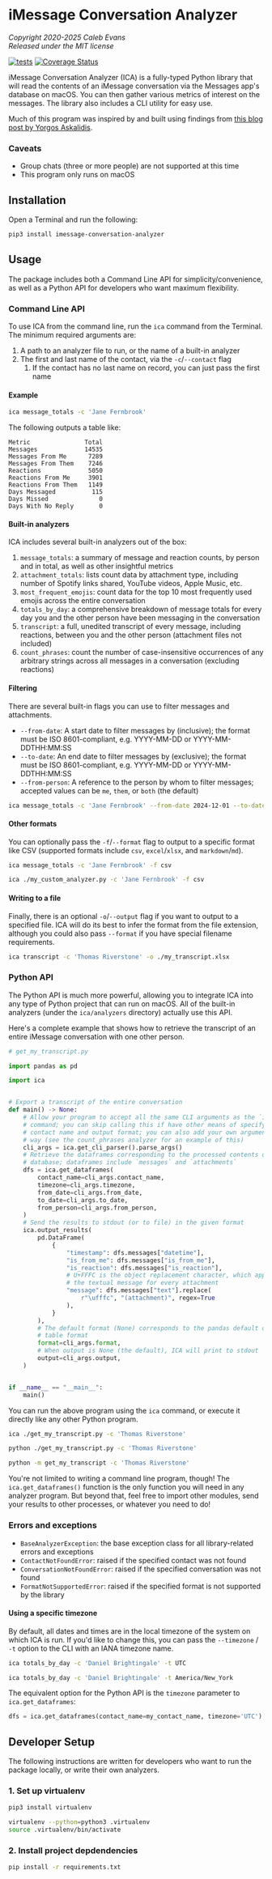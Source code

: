 # iMessage Conversation Analyzer

*Copyright 2020-2025 Caleb Evans*  
*Released under the MIT license*

[![tests](https://github.com/caleb531/imessage-conversation-analyzer/actions/workflows/tests.yml/badge.svg)](https://github.com/caleb531/imessage-conversation-analyzer/actions/workflows/tests.yml)
[![Coverage Status](https://coveralls.io/repos/caleb531/imessage-conversation-analyzer/badge.svg?branch=main)](https://coveralls.io/r/caleb531/imessage-conversation-analyzer?branch=main)

iMessage Conversation Analyzer (ICA) is a fully-typed Python library that will
read the contents of an iMessage conversation via the Messages app's database on
macOS. You can then gather various metrics of interest on the messages. The library also includes a CLI utility for easy use.

Much of this program was inspired by and built using findings from [this blog post by Yorgos Askalidis][blog-post].

[blog-post]: https://medium.com/@yaskalidis/heres-how-you-can-access-your-entire-imessage-history-on-your-mac-f8878276c6e9

### Caveats

- Group chats (three or more people) are not supported at this time
- This program only runs on macOS

## Installation

Open a Terminal and run the following:

```sh
pip3 install imessage-conversation-analyzer
```

## Usage

The package includes both a Command Line API for simplicity/convenience, as well
as a Python API for developers who want maximum flexibility.

### Command Line API

To use ICA from the command line, run the `ica` command from the Terminal. The
minimum required arguments are:

1. A path to an analyzer file to run, or the name of a built-in analyzer
2. The first and last name of the contact, via the `-c`/`--contact` flag
   1. If the contact has no last name on record, you can just pass the first
      name

#### Example

```sh
ica message_totals -c 'Jane Fernbrook'
```

The following outputs a table like:

```
Metric               Total
Messages             14535
Messages From Me      7289
Messages From Them    7246
Reactions             5050
Reactions From Me     3901
Reactions From Them   1149
Days Messaged          115
Days Missed              0
Days With No Reply       0
```

#### Built-in analyzers

ICA includes several built-in analyzers out of the box:

1. `message_totals`: a summary of message and reaction counts, by person and in
   total, as well as other insightful metrics
2. `attachment_totals`: lists count data by attachment type, including
   number of Spotify links shared, YouTube videos, Apple Music, etc.
3. `most_frequent_emojis`: count data for the top 10 most frequently used emojis
   across the entire conversation
4. `totals_by_day`: a comprehensive breakdown of message totals for every day
   you and the other person have been messaging in the conversation
5. `transcript`: a full, unedited transcript of every message, including
   reactions, between you and the other person (attachment files not included)
6. `count_phrases`: count the number of case-insensitive occurrences of any
   arbitrary strings across all messages in a conversation (excluding reactions)

#### Filtering

There are several built-in flags you can use to filter messages and attachments.

- `--from-date`: A start date to filter messages by (inclusive); the format must
  be ISO 8601-compliant, e.g. YYYY-MM-DD or YYYY-MM-DDTHH:MM:SS
- `--to-date`: An end date to filter messages by (exclusive); the format must be
  ISO 8601-compliant, e.g. YYYY-MM-DD or YYYY-MM-DDTHH:MM:SS
- `--from-person`: A reference to the person by whom to filter messages;
  accepted values can be `me`, `them`, or `both` (the default)


```sh
ica message_totals -c 'Jane Fernbrook' --from-date 2024-12-01 --to-date 2025-01-01 --from-person them
```

#### Other formats

You can optionally pass the `-f`/`--format` flag to output to a specific format
like CSV (supported formats include `csv`, `excel`/`xlsx`, and `markdown`/`md`).

```sh
ica message_totals -c 'Jane Fernbrook' -f csv
```

```sh
ica ./my_custom_analyzer.py -c 'Jane Fernbrook' -f csv
```

#### Writing to a file

Finally, there is an optional `-o`/`--output` flag if you want to output to a
specified file. ICA will do its best to infer the format from the file
extension, although you could also pass `--format` if you have special filename
requirements.

```sh
ica transcript -c 'Thomas Riverstone' -o ./my_transcript.xlsx
```

### Python API

The Python API is much more powerful, allowing you to integrate ICA into any
type of Python project that can run on macOS. All of the built-in analyzers
(under the `ica/analyzers` directory) actually use this API.

Here's a complete example that shows how to retrieve the transcript of an entire
iMessage conversation with one other person.

```python
# get_my_transcript.py

import pandas as pd

import ica


# Export a transcript of the entire conversation
def main() -> None:
    # Allow your program to accept all the same CLI arguments as the `ica`
    # command; you can skip calling this if have other means of specifying the
    # contact name and output format; you can also add your own arguments this
    # way (see the count_phrases analyzer for an example of this)
    cli_args = ica.get_cli_parser().parse_args()
    # Retrieve the dataframes corresponding to the processed contents of the
    # database; dataframes include `messages` and `attachments`
    dfs = ica.get_dataframes(
        contact_name=cli_args.contact_name,
        timezone=cli_args.timezone,
        from_date=cli_args.from_date,
        to_date=cli_args.to_date,
        from_person=cli_args.from_person,
    )
    # Send the results to stdout (or to file) in the given format
    ica.output_results(
        pd.DataFrame(
            {
                "timestamp": dfs.messages["datetime"],
                "is_from_me": dfs.messages["is_from_me"],
                "is_reaction": dfs.messages["is_reaction"],
                # U+FFFC is the object replacement character, which appears as
                # the textual message for every attachment
                "message": dfs.messages["text"].replace(
                    r"\ufffc", "(attachment)", regex=True
                ),
            }
        ),
        # The default format (None) corresponds to the pandas default dataframe
        # table format
        format=cli_args.format,
        # When output is None (the default), ICA will print to stdout
        output=cli_args.output,
    )


if __name__ == "__main__":
    main()
```

You can run the above program using the `ica` command, or execute it directly
like any other Python program.

```sh
ica ./get_my_transcript.py -c 'Thomas Riverstone'
```

```sh
python ./get_my_transcript.py -c 'Thomas Riverstone'
```

```sh
python -m get_my_transcript -c 'Thomas Riverstone'
```

You're not limited to writing a command line program, though! The
`ica.get_dataframes()` function is the only function you will need in any
analyzer program. But beyond that, feel free to import other modules, send your
results to other processes, or whatever you need to do!

### Errors and exceptions

- `BaseAnalyzerException`: the base exception class for all library-related
  errors and exceptions
- `ContactNotFoundError`: raised if the specified contact was not found
- `ConversationNotFoundError`: raised if the specified conversation was not
  found
- `FormatNotSupportedError`: raised if the specified format is not supported by
  the library

#### Using a specific timezone

By default, all dates and times are in the local timezone of the system on which
ICA is run. If you'd like to change this, you can pass the `--timezone` / `-t`
option to the CLI with an IANA timezone name.

```sh
ica totals_by_day -c 'Daniel Brightingale' -t UTC
```

```sh
ica totals_by_day -c 'Daniel Brightingale' -t America/New_York
```

The equivalent option for the Python API is the `timezone` parameter to
`ica.get_dataframes`:

```python
dfs = ica.get_dataframes(contact_name=my_contact_name, timezone='UTC')
```

## Developer Setup

The following instructions are written for developers who want to run the
package locally, or write their own analyzers.

### 1. Set up virtualenv

```sh
pip3 install virtualenv
```

```sh
virtualenv --python=python3 .virtualenv
source .virtualenv/bin/activate
```

### 2. Install project depdendencies

```sh
pip install -r requirements.txt
```
